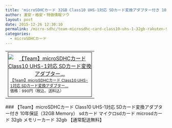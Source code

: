 ```yaml
---
title: 'microSDHCカード 32GB Class10 UHS-1対応 SDカード変換アダプター付き 10年保証 990円！送料無料！'
author: 激安・格安・特価情報ツウ
layout: post
date: 2015-12-26 12:30:10
permalink: /micro-sdhc/team-microsdhc-card-class10-uhs-1-32gb-rakuten-990.html
categories:
  - microSDHCカード
---
```

<div class="img-bg2 img_L">
  <table border="0" cellpadding="0" cellspacing="0"><tr><td valign="top"><div style="border:1px solid;margin:0px;padding:6px 0px;width:260px;text-align:center;float:left"><a href="http://hb.afl.rakuten.co.jp/hgc/149de613.d87ff987.149de614.f17ad5a6/?pc=http%3a%2f%2fitem.rakuten.co.jp%2fakibamemory%2fb00cjkbu2g%2f%3fscid%3daf_link_tbl&amp;m=http%3a%2f%2fm.rakuten.co.jp%2fakibamemory%2fi%2f10000011%2f" target="_blank"><img src="http://hbb.afl.rakuten.co.jp/hgb/?pc=http%3a%2f%2fthumbnail.image.rakuten.co.jp%2f%400_mall%2fakibamemory%2fcabinet%2fflash_memory%2ftusdh32guhs03.jpg%3f_ex%3d240x240&amp;m=http%3a%2f%2fthumbnail.image.rakuten.co.jp%2f%400_mall%2fakibamemory%2fcabinet%2fflash_memory%2ftusdh32guhs03.jpg%3f_ex%3d80x80" alt="【Team】microSDHCカード Class10 UHS-1対応 SDカード変換アダプター…" border="0" style="margin:0px;padding:0px"></a><p style="font-size:12px;line-height:1.4em;text-align:left;margin:0px;padding:2px 6px"><a href="http://hb.afl.rakuten.co.jp/hgc/149de613.d87ff987.149de614.f17ad5a6/?pc=http%3a%2f%2fitem.rakuten.co.jp%2fakibamemory%2fb00cjkbu2g%2f%3fscid%3daf_link_tbl&amp;m=http%3a%2f%2fm.rakuten.co.jp%2fakibamemory%2fi%2f10000011%2f" target="_blank">【Team】microSDHCカード Class10 UHS-1対応 SDカード変換アダプター…</a><br><span style="">価格：990円（税込、送料込）</span><br></p></div></td></tr></table>
</div>
### 【Team】microSDHCカード Class10 UHS-1対応 SDカード変換アダプター付き 10年保証（32GB Memory） sdカード マイクロsdカード microsdカード 32gb メモリーカード 32gb 【通常配送無料】
